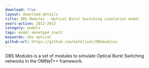 ```yaml
---
download: true
layout: download-details
title: OBS Modules - Optical Burst Switching simulation model
years-active: 2012-2013
category: models
tags: model omnetpp4 inet2
keywords: obs optical
github-url: https://github.com/mikelizal/OBSmodules
---
```


OBS Modules is a set of modules to simulate Optical Burst Switching networks in the OMNeT++ framework.
